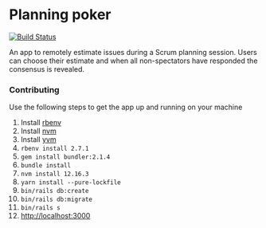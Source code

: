# Planning poker

[![Build Status](https://sean.semaphoreci.com/badges/planning-poker/branches/master.svg?style=shields)](https://sean.semaphoreci.com/projects/planning-poker)

An app to remotely estimate issues during a Scrum planning session. Users can choose their estimate and when all non-spectators
have responded the consensus is revealed.

### Contributing

Use the following steps to get the app up and running on your machine

1. Install [rbenv](https://github.com/rbenv/rbenv#installation)
2. Install [nvm](https://github.com/nvm-sh/nvm#install--update-script)
3. Install [yvm](https://yvm.js.org/docs/overview#installation)
4. `rbenv install 2.7.1`
5. `gem install bundler:2.1.4`
6. `bundle install`
7. `nvm install 12.16.3`
8. `yarn install --pure-lockfile`
9. `bin/rails db:create`
10. `bin/rails db:migrate`
11. `bin/rails s`
12. <http://localhost:3000>
